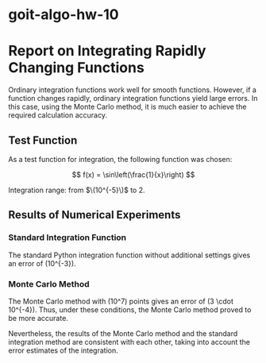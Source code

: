 # goit-algo-hw-10

# Report on Integrating Rapidly Changing Functions

Ordinary integration functions work well for smooth functions. However, if a function changes rapidly, ordinary integration functions yield large errors. In this case, using the Monte Carlo method, it is much easier to achieve the required calculation accuracy.

## Test Function

As a test function for integration, the following function was chosen:

$$
f(x) = \sin\left(\frac{1}{x}\right)
$$

Integration range: from $\(10^{-5}\)$ to 2.

## Results of Numerical Experiments

### Standard Integration Function

The standard Python integration function without additional settings gives an error of \(10^{-3}\).

### Monte Carlo Method

The Monte Carlo method with \(10^7\) points gives an error of \(3 \cdot 10^{-4}\). Thus, under these conditions, the Monte Carlo method proved to be more accurate.

Nevertheless, the results of the Monte Carlo method and the standard integration method are consistent with each other, taking into account the error estimates of the integration.
